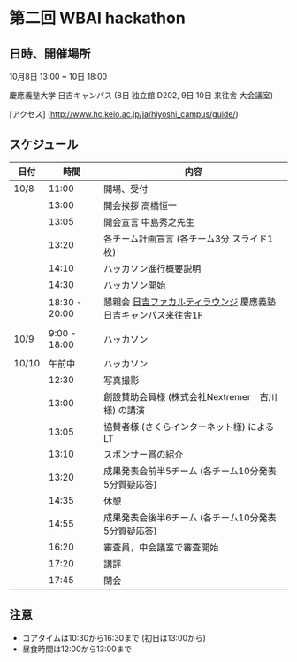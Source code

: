 # 第二回 WBAI hackathon

## 日時、開催場所
10月8日 13:00 ~ 10日 18:00

慶應義塾大学 日吉キャンパス (8日 独立館 D202, 9日 10日 来往舎 大会議室)

[アクセス] (http://www.hc.keio.ac.jp/ja/hiyoshi_campus/guide/)

## スケジュール

| 日付 | 時間 | 内容 |
| --- | --- | --- |
| 10/8 | 11:00 | 開場、受付 |
| | 13:00 | 開会挨拶 高橋恒一 |
| | 13:05 | 開会宣言 中島秀之先生 |
| | 13:20 | 各チーム計画宣言 (各チーム3分 スライド1枚) |
| | 14:10 | ハッカソン進行概要説明 |
| | 14:30 | ハッカソン開始 |
| | 18:30 - 20:00 | 懇親会 [日吉ファカルティラウンジ](http://hiyoshi-facultylounge.jp/) 慶應義塾日吉キャンパス来往舎1F |
| | | |
| 10/9 | 9:00 - 18:00 | ハッカソン |
| | | |
| 10/10 | 午前中 | ハッカソン |
| | 12:30 | 写真撮影 |
| | 13:00 | 創設賛助会員様 (株式会社Nextremer　古川様) の講演 |
| | 13:05 | 協賛者様 (さくらインターネット様) によるLT |
| | 13:10 | スポンサー賞の紹介 |
| | 13:20 | 成果発表会前半5チーム (各チーム10分発表 5分質疑応答) |
| | 14:35 | 休憩 |
| | 14:55 | 成果発表会後半6チーム (各チーム10分発表 5分質疑応答) |
| | 16:20 | 審査員，中会議室で審査開始 |
| | 17:20 | 講評 |
| | 17:45 | 閉会 |

## 注意
- コアタイムは10:30から16:30まで (初日は13:00から)
- 昼食時間は12:00から13:00まで

